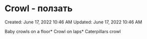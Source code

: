 # Crowl - ползать

Created: June 17, 2022 10:46 AM
Updated: June 17, 2022 10:46 AM

Baby crowls on a floor* Crowl on laps* Caterpillars crowl